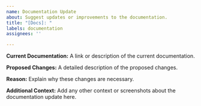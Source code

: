 ```yaml
---
name: Documentation Update
about: Suggest updates or improvements to the documentation.
title: "[Docs]: "
labels: documentation
assignees: ''

---
```


**Current Documentation:**
A link or description of the current documentation.

**Proposed Changes:**
A detailed description of the proposed changes.

**Reason:**
Explain why these changes are necessary.

**Additional Context:**
Add any other context or screenshots about the documentation update here.
